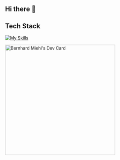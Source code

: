 ## Hi there 👋

## Tech Stack
[![My Skills](https://skillicons.dev/icons?i=js,html,css,angular,python,nodejs)](https://skillicons.dev)

<a href="https://app.daily.dev/bernhardmiehl"><img src="https://api.daily.dev/devcards/v2/YwCpEp2vam5023r7FLgVT.png?r=c0r" width="356" alt="Bernhard Miehl's Dev Card"/></a>

<!--
**Blackscr33n/Blackscr33n** is a ✨ _special_ ✨ repository because its `README.md` (this file) appears on your GitHub profile.

Here are some ideas to get you started:

- 🔭 I’m currently working on ...
- 🌱 I’m currently learning ...
- 👯 I’m looking to collaborate on ...
- 🤔 I’m looking for help with ...
- 💬 Ask me about ...
- 📫 How to reach me: ...
- 😄 Pronouns: ...
- ⚡ Fun fact: ...
-->

